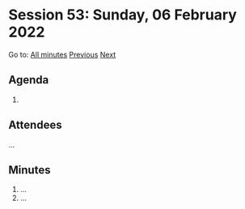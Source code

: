 # Session 53: Sunday, 06 February 2022

Go to: [All minutes](../../) [Previous](../../2022/02/04.md) [Next](../../2022/02/08.md)

## Agenda

1. 

## Attendees

...

## Minutes

1. ...
1. ...

